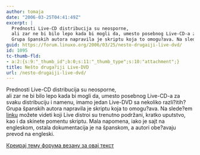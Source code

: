 ```yaml
---
author: tomaja
date: "2006-03-25T04:41:49Z"
excerpt: |
  Prednosti Live-CD distribucija su neosporne,
  ali zar ne bi bilo lepo kada bi mogli da, umesto posebnog Live-CD-a za svaku distribuciju i namenu, imamo jedan Live-DVD sa nekoliko razli?itih?
  Grupa španskih autora napravila je skriptu koja to omogu?ava. Na slede?em <a href="http://www.linux.com/article.pl?sid=06/03/16/1724219">linku</a> možete videti koji Live distroi su trenutno podržani, kratko uputstvo, kao i da skinete pomentu skriptu. Mala napomena, iako je sajt na engleskom, ostala dokumentacija  je na španskom, a autori obe?avaju prevod na engleski.
guid: https://forum.linuxo.org/2006/03/25/nesto-drugaiji-live-dvd/
id: 1095
tc-thumb-fld:
- a:2:{s:9:"_thumb_id";b:0;s:11:"_thumb_type";s:10:"attachment";}
title: Nešto druga?iji Live-DVD
url: /nesto-drugaiji-live-dvd/
---
```

Prednosti Live-CD distribucija su neosporne,  
ali zar ne bi bilo lepo kada bi mogli da, umesto posebnog Live-CD-a za svaku distribuciju i namenu, imamo jedan Live-DVD sa nekoliko razli?itih?  
Grupa španskih autora napravila je skriptu koja to omogu?ava. Na slede?em [linku](http://www.linux.com/article.pl?sid=06/03/16/1724219) možete videti koji Live distroi su trenutno podržani, kratko uputstvo, kao i da skinete pomentu skriptu. Mala napomena, iako je sajt na engleskom, ostala dokumentacija je na španskom, a autori obe?avaju prevod na engleski.

<!--break-->

[Креирај тему форума везану за овај текст](https://linuxo.org/nova-tema-na-forumu/?se_pid=1095)